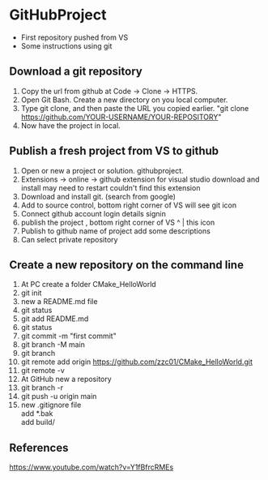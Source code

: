 # GitHubProject 
* First repository pushed from VS 
* Some instructions using git 

## Download a git repository 
1. Copy the url from github at Code -> Clone -> HTTPS. 
2. Open Git Bash. Create a new directory on you local computer. 
3. Type git clone, and then paste the URL you copied earlier. "git clone https://github.com/YOUR-USERNAME/YOUR-REPOSITORY"
4. Now have the project in local.  

## Publish a fresh project from VS to github 

1. Open or new a project or solution. githubproject. 
2. Extensions -> online -> github extension for visual studio 
 download and install 
 may need to restart 
 couldn't find this extension 
3. Download and install git. (search from google) 
4. Add to source control, bottom right corner of VS
 will see git icon 
5. Connect github account 
 login details 
 signin 
6. publish the project , bottom right corner of VS
^
|
this icon 
7. Publish to github 
 name of project 
 add some descriptions 
8. Can select private repository

## Create a new repository on the command line

1. At PC create a folder CMake_HelloWorld <br/>
2. git init <br/>
3. new a README.md file <br/>
4. git status <br/>
5. git add README.md <br/>
6. git status <br/>
7. git commit -m "first commit" <br/>
8. git branch -M main <br/>
9. git branch 
10. git remote add origin https://github.com/zzc01/CMake_HelloWorld.git <br/>
11. git remote -v <br/>
12. At GitHub new a repository  <br/>
13. git branch -r 
14. git push -u origin main <br/>
15. new .gitignore file <br/>
 add *.bak <br/>
 add build/ <br/>
 

## References 
https://www.youtube.com/watch?v=Y1fBfrcRMEs
